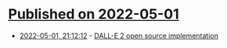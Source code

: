 # [Published on 2022-05-01](index.md)

* [2022-05-01, 21:12:12](https://news.ycombinator.com/item?id=31228710) - [DALL-E 2 open source implementation](https://github.com/lucidrains/DALLE2-pytorch)
